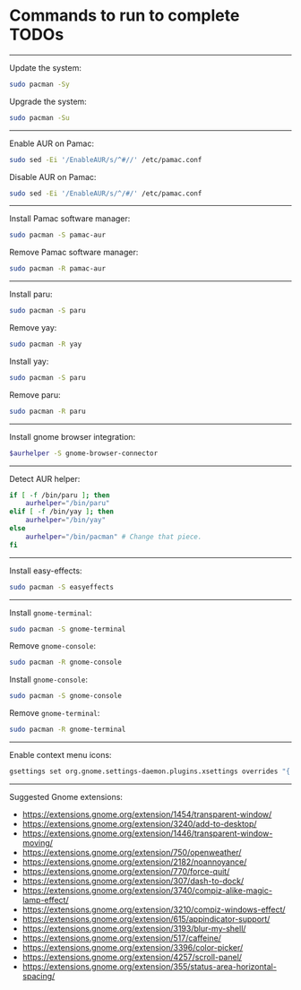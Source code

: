 # Commands to run to complete TODOs

---

Update the system:

```bash
sudo pacman -Sy
```

Upgrade the system:

```bash
sudo pacman -Su
```

---

Enable AUR on Pamac:

```bash
sudo sed -Ei '/EnableAUR/s/^#//' /etc/pamac.conf
```

Disable AUR on Pamac:

```bash
sudo sed -Ei '/EnableAUR/s/^/#/' /etc/pamac.conf
```

---

Install Pamac software manager:

```bash
sudo pacman -S pamac-aur
```

Remove Pamac software manager:

```bash
sudo pacman -R pamac-aur
```

---

Install paru:

```bash
sudo pacman -S paru
```

Remove yay:

```bash
sudo pacman -R yay
```

Install yay:

```bash
sudo pacman -S paru
```

Remove paru:

```bash
sudo pacman -R paru
```

---

Install gnome browser integration:

```bash
$aurhelper -S gnome-browser-connector
```

---

Detect AUR helper:

```bash
if [ -f /bin/paru ]; then
    aurhelper="/bin/paru"
elif [ -f /bin/yay ]; then 
    aurhelper="/bin/yay"
else
    aurhelper="/bin/pacman" # Change that piece.
fi
```

---

Install easy-effects:

```bash
sudo pacman -S easyeffects
```

---

Install `gnome-terminal`:

```bash
sudo pacman -S gnome-terminal
```

Remove `gnome-console`:

```bash
sudo pacman -R gnome-console
```

Install `gnome-console`:

```bash
sudo pacman -S gnome-console
```

Remove `gnome-terminal`:

```bash
sudo pacman -R gnome-terminal
```

---

Enable context menu icons:

```bash
gsettings set org.gnome.settings-daemon.plugins.xsettings overrides "{'Gtk/ButtonImages': <1>, 'Gtk/MenuImages': <1>}"
```

---

Suggested Gnome extensions:

* <https://extensions.gnome.org/extension/1454/transparent-window/>
* <https://extensions.gnome.org/extension/3240/add-to-desktop/>
* <https://extensions.gnome.org/extension/1446/transparent-window-moving/>
* <https://extensions.gnome.org/extension/750/openweather/>
* <https://extensions.gnome.org/extension/2182/noannoyance/>
* <https://extensions.gnome.org/extension/770/force-quit/>
* <https://extensions.gnome.org/extension/307/dash-to-dock/>
* <https://extensions.gnome.org/extension/3740/compiz-alike-magic-lamp-effect/>
* <https://extensions.gnome.org/extension/3210/compiz-windows-effect/>
* <https://extensions.gnome.org/extension/615/appindicator-support/>
* <https://extensions.gnome.org/extension/3193/blur-my-shell/>
* <https://extensions.gnome.org/extension/517/caffeine/>
* <https://extensions.gnome.org/extension/3396/color-picker/>
* <https://extensions.gnome.org/extension/4257/scroll-panel/>
* <https://extensions.gnome.org/extension/355/status-area-horizontal-spacing/>